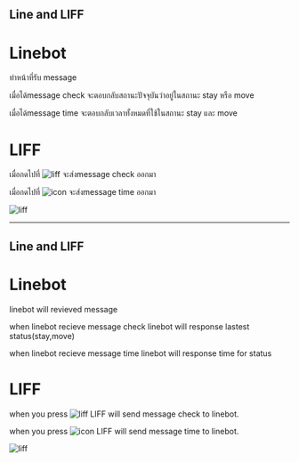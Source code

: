 ## Line and LIFF

# Linebot

ทำหน้าที่รับ message 

เมื่อได้message check จะตอบกลับสถานะปัจจุบันว่าอยู่ในสถานะ stay หรือ move


เมื่อได้message time จะตอบกลับเวลาทั้งหมดที่ใช้ในสถานะ stay และ move



# LIFF


เมื่อกดไปที่   ![liff](https://user-images.githubusercontent.com/61156321/145180413-1a6ac91f-c6e7-4b7b-be16-31a8699ce9c8.jpg) จะส่งmessage check ออกมา


เมื่อกดไปที่    ![icon](https://user-images.githubusercontent.com/61156321/145180625-1448da1d-5665-4e20-b8c7-a3c7c5a53be0.jpg) จะส่งmessage time ออกมา



![liff](https://user-images.githubusercontent.com/61156321/145179778-8575f156-dfdd-46c3-942b-889b61b31314.jpg)


---


## Line and LIFF

# Linebot


linebot will revieved message

when linebot recieve message check linebot will response lastest status(stay,move)



when linebot recieve message time linebot will response time for status





# LIFF


when you press ![liff](https://user-images.githubusercontent.com/61156321/145180413-1a6ac91f-c6e7-4b7b-be16-31a8699ce9c8.jpg) LIFF will send message check to linebot.


when you press ![icon](https://user-images.githubusercontent.com/61156321/145180625-1448da1d-5665-4e20-b8c7-a3c7c5a53be0.jpg) LIFF will send message time to linebot.



![liff](https://user-images.githubusercontent.com/61156321/145179778-8575f156-dfdd-46c3-942b-889b61b31314.jpg)

